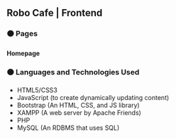 ## Robo Cafe | Frontend

### :orange_circle: Pages
#### Homepage


### :orange_circle: Languages and Technologies Used
- HTML5/CSS3
- JavaScript (to create dynamically updating content)
- Bootstrap (An HTML, CSS, and JS library)
- XAMPP (A web server by Apache Friends)
- PHP
- MySQL (An RDBMS that uses SQL)

